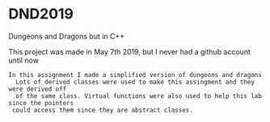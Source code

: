# DND2019
Dungeons and Dragons but in C++


This project was made in May 7th 2019, but I never had a github account until now 




    In this assignment I made a simplified version of dungeons and dragons 
      Lots of derived classes were used to make this assingment and they were derived off
      of the same class. Virtual functions were also used to help this lab since the pointers
     could access them since they are abstract classes.
